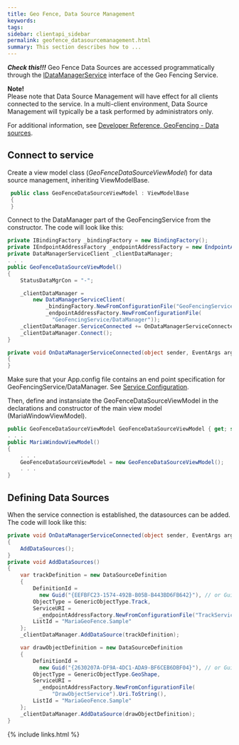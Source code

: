 ```yaml
---
title: Geo Fence, Data Source Management
keywords: 
tags: 
sidebar: clientapi_sidebar
permalink: geofence_datasourcemanagement.html
summary: This section describes how to ...
---
```


***Check this!!!***
Geo Fence Data Sources are accessed programmatically through the
[IDataManagerService](http://support.teleplanglobe.com/MariaGDKDoc/html/41274E03.htm) interface of the Geo Fencing Service.

**Note!**<br>
Please note that Data Source Management will have effect for all clients connected to the  service.
In a multi-client environment, Data Source Management will typically be a task performed by administrators only.


For additional information, see [Developer Reference, GeoFencing - Data sources](core_geofencing_datasources.html).

## Connect to service
 
Create a view model class (*GeoFenceDataSourceViewModel*) for data source management, inheriting ViewModelBase.

```csharp
 public class GeoFenceDataSourceViewModel : ViewModelBase
 {
 }
```

Connect to the DataManager part of the GeoFencingService from the constructor. The code will look like this:

```csharp
private IBindingFactory _bindingFactory = new BindingFactory();
private IEndpointAddressFactory _endpointAddressFactory = new EndpointAddressFactory();
private DataManagerServiceClient _clientDataManager;
. . .
public GeoFenceDataSourceViewModel()
{
    StatusDataMgrCon = "-";

    _clientDataManager =
        new DataManagerServiceClient(
            _bindingFactory.NewFromConfigurationFile("GeoFencingService/DataManager"),
            _endpointAddressFactory.NewFromConfigurationFile(
              "GeoFencingService/DataManager"));
    _clientDataManager.ServiceConnected += OnDataManagerServiceConnected;
    _clientDataManager.Connect();
}

private void OnDataManagerServiceConnected(object sender, EventArgs args)
{
}

```

Make sure that your App.config file contains an end point specification for GeoFencingService/DataManager. See [Service Configuration](maria_gdk/programming/getting_started/mariabasicmapclient/service_configuration).

Then, define and instansiate the GeoFenceDataSourceViewModel in the declarations and constructor of the main view model (MariaWindowViewModel).

```csharp
public GeoFenceDataSourceViewModel GeoFenceDataSourceViewModel { get; set; }
. . .
public MariaWindowViewModel()
{
    . . .
    GeoFenceDataSourceViewModel = new GeoFenceDataSourceViewModel();
    . . .
}

```

##  Defining Data Sources

When the service connection is established, the datasources can be added. The code will look like this:

```csharp
private void OnDataManagerServiceConnected(object sender, EventArgs args)
{
    AddDataSources();
}
private void AddDataSources()
{
    var trackDefinition = new DataSourceDefinition
    {
        DefinitionId = 
          new Guid("{EEFBFC23-1574-492B-B05B-B443BD6FB642}"), // or Guid of your choise!
        ObjectType = GenericObjectType.Track,
        ServiceURI = 
          _endpointAddressFactory.NewFromConfigurationFile("TrackService").Uri.ToString(),
        ListId = "MariaGeoFence.Sample"
    };
    _clientDataManager.AddDataSource(trackDefinition);

    var drawObjectDefinition = new DataSourceDefinition
    {
        DefinitionId = 
          new Guid("{2630207A-DF9A-4DC1-ADA9-BF6CEB6DBF04}"), // or Guid of your choise!
        ObjectType = GenericObjectType.GeoShape,
        ServiceURI = 
          _endpointAddressFactory.NewFromConfigurationFile(
              "DrawObjectService").Uri.ToString(),
        ListId = "MariaGeoFence.Sample"
    };
    _clientDataManager.AddDataSource(drawObjectDefinition);
}
```

{% include links.html %}